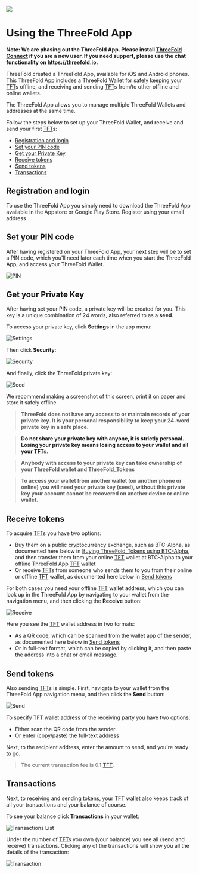 ![](threefold__wallettitlescreen.png  )

# Using the ThreeFold App

**Note: We are phasing out the ThreeFold App. Please install [ThreeFold Connect](threefold__threefold_connect.md) if you are a new user. If you need support, please use the chat functionality on https://threefold.io.**

ThreeFold created a ThreeFold App, available for iOS and Android phones. This ThreeFold App includes a ThreeFold Wallet for safely keeping your [TFT](threefold__threefold_token)s offline, and receiving and sending [TFT](threefold__threefold_token)s from/to other offline and online wallets.

The ThreeFold App allows you to manage multiple ThreeFold Wallets and addresses at the same time.

Follow the steps below to set up your ThreeFold Wallet, and receive and send your first [TFT](threefold__threefold_token)s:

- [Registration and login](#iyo)
- [Set your PIN code](#pin)
- [Get your Private Key](#seed)
- [Receive tokens](#receive)
- [Send tokens](#send)
- [Transactions](#transactions)

<a id='iyo'><a>

## Registration and login

To use the ThreeFold App you simply need to download the ThreeFold App available in the Appstore or Google Play Store. Register using your email address

<a id='pin'><a>

## Set your PIN code

After having registered on your ThreeFold App, your next step will be to set a PIN code, which you'll need later each time when you start the ThreeFold App, and access your ThreeFold Wallet.

![PIN](https://raw.githubusercontent.com/threefoldfoundation/info_tokens/master/docs/img/wallet-pin-300.jpg)

<a id='seed'><a>

## Get your Private Key

After having set your PIN code, a private key will be created for you. This key is a unique combination of 24 words, also referred to as a **seed**.

To access your private key, click **Settings** in the app menu:

![Settings](https://raw.githubusercontent.com/threefoldfoundation/info_tokens/master/docs/img/wallet-settings.png)

Then click **Security**:

![Security](https://raw.githubusercontent.com/threefoldfoundation/info_tokens/master/docs/img/wallet-security.png)

And finally, click the ThreeFold private key:

![Seed](https://raw.githubusercontent.com/threefoldfoundation/info_tokens/master/docs/img/wallet-seed.png)

We recommend making a screenshot of this screen, print it on paper and store it safely offline.

> **ThreeFold does not have any access to or maintain records of your private key. It is your personal responsibility to keep your 24-word private key in a safe place.**

> **Do not share your private key with anyone, it is strictly personal. Losing your private key means losing access to your wallet and all your [TFT](threefold__threefold_token)s.**

> **Anybody with access to your private key can take ownership of your ThreeFold wallet and ThreeFold_Tokens**

> **To access your wallet from another wallet (on another phone or online) you will need your private key (seed), without this private key your account cannot be recovered on another device or online wallet.**

<a id='receive'><a>

## Receive tokens

To acquire [TFT](threefold__threefold_token)s you have two options:

- Buy them on a public cryptocurrency exchange, such as BTC-Alpha, as documented here below in [Buying ThreeFold_Tokens using BTC-Alpha](#btc-alpha), and then transfer them from your online [TFT](threefold__threefold_token) wallet at BTC-Alpha to your offline ThreeFold App [TFT](threefold__threefold_token) wallet
- Or receive [TFT](threefold__threefold_token)s from someone who sends them to you from their online or offline [TFT](threefold__threefold_token) wallet, as documented here below in [Send tokens](#send)

For both cases you need your offline [TFT](threefold__threefold_token) wallet address, which you can look up in the ThreeFold App by navigating to your wallet from the navigation menu, and then clicking the **Receive** button:

![Receive](https://raw.githubusercontent.com/threefoldfoundation/info_tokens/master/docs/img/wallet-receive-300.jpg)

Here you see the [TFT](threefold__threefold_token) wallet address in two formats:

- As a QR code, which can be scanned from the wallet app of the sender, as documented here below in [Send tokens](#send)
- Or in full-text format, which can be copied by clicking it, and then paste the address into a chat or email message.

<a id='send'><a>

## Send tokens

Also sending [TFT](threefold__threefold_token)s is simple. First, navigate to your wallet from the ThreeFold App navigation menu, and then click the **Send** button:

![Send](https://raw.githubusercontent.com/threefoldfoundation/info_tokens/master/docs/img/wallet-send-300.jpg)

To specify [TFT](threefold__threefold_token) wallet address of the receiving party you have two options:

- Either scan the QR code from the sender
- Or enter (copy/paste) the full-text address

Next, to the recipient address, enter the amount to send, and you're ready to go.

> The current transaction fee is 0.1 [TFT](threefold__threefold_token).

<a id='transactions'><a>

## Transactions

Next, to receiving and sending tokens, your [TFT](threefold__threefold_token) wallet also keeps track of all your transactions and your balance of course.

To see your balance click **Transactions** in your wallet:

![Transactions List](https://raw.githubusercontent.com/threefoldfoundation/info_tokens/master/docs/img/wallet-transaction-list-300.jpg)

Under the number of [TFT](threefold__threefold_token)s you own (your balance) you see all (send and receive) transactions. Clicking any of the transactions will show you all the details of the transaction:

![Transaction](https://raw.githubusercontent.com/threefoldfoundation/info_tokens/master/docs/img/wallet-transaction-300.jpg)